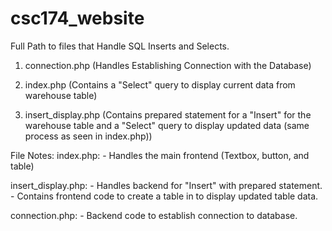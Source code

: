 # csc174_website

Full Path to files that Handle SQL Inserts and Selects.
1. connection.php (Handles Establishing Connection with the Database)


2. index.php  (Contains a "Select" query to display current data from warehouse table)


3. insert_display.php (Contains prepared statement for a "Insert" for the warehouse table 
                       and a "Select" query to display updated data (same process as seen in index.php))

File Notes:
index.php: - Handles the main frontend (Textbox, button, and table)

insert_display.php: - Handles backend for "Insert" with prepared statement.
                    - Contains frontend code to create a table in to display updated table data.

connection.php: - Backend code to establish connection to database.
